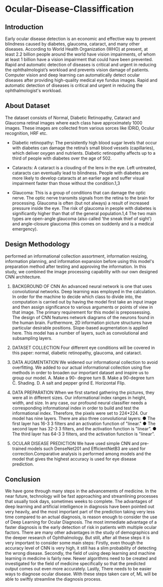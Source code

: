 # Ocular-Disease-Classiffication

## Introduction
Early ocular disease detection is an economic and effective way to prevent blindness
caused by diabetes, glaucoma, cataract, and many other diseases. According to World
Health Organization (WHO) at present, at least 2.2 billion people around the world
have vision impairments, of whom at least 1 billion have a vision impairment that
could have been prevented. Rapid and automatic detection of diseases is critical and
urgent in reducing the ophthalmologist’s workload and prevents vision damage of
patients. Computer vision and deep learning can automatically detect ocular diseases
after providing high-quality medical eye fundus images.
Rapid and automatic detection of diseases is critical and urgent in reducing the
ophthalmologist&#39;s workload.

## About Dataset
The dataset consists of Normal, Diabetic Retinopathy, Cataract and Glaucoma retinal images where each class have approximately 1000 images. These images are collected from various sorces like IDRiD, Oculur recognition, HRF etc.

- Diabetic retinopathy:
The persistently high blood sugar levels that occur with diabetes can damage the retina’s small blood vessels (capillaries), which deliver oxygen and nutrients. Diabetic retinopathy affects up to a third of people with diabetes over the age of 502.

- Cataracts:
A cataract is a clouding of the lens in the eye. Left untreated, cataracts can eventually lead to blindness. People with diabetes are more likely to develop cataracts at an earlier age and suffer visual impairment faster than those without the condition.1,3

- Glaucoma:
This is a group of conditions that can damage the optic nerve. The optic nerve transmits signals from the retina to the brain for processing. Glaucoma is often (but not always) a result of increased pressure inside the eye. The risk of glaucoma in people with diabetes is significantly higher than that of the general population.1,4 The two main types are open-angle glaucoma (also called ‘the sneak thief of sight’) and angle-closure glaucoma (this comes on suddenly and is a medical emergency).

## Design Methodology
performed an
informational collection assortment, information resizing, information planning, and information
expansion before using this model&#39;s preparation method after testing and approving the information.
In this study, we combined the image processing capability with our own designed CNN
architecture.

1) BACKGROUND OF CNN
An advanced neural network is one that uses convolutional networks. Deep learning was employed
in the calculation. In order for the machine to decide which class to divide into, the computation is
carried out by having the model first take an input image and then assign significance to various
arguments or points of view in that image. The primary requirement for this model is prepossessing.
The design of CNN features network diagrams of the neurons found in the human brain.
Furthermore, 2D information picture structures have particular desirable positions. Slope-based
augmentation is applied here. This model has a number of layers, such as convolutional and
subsampling layers.

2) DATASET COLLECTION
Four different eye conditions will be covered in this paper: normal, diabetic retinopathy, glaucoma,
and cataract.

3) DATA AUGMENTATION
We widened our informational collection to avoid overfitting. We added to our actual informational
collection using five methods in order to broaden our important dataset and inspire us to group our
model.
A. Make a 90- degree turn
B. Make a 90-degree turn
C. Shading.
D. A salt and pepper grind
E. Horizontal Flip.

4) DATA PREPARATION
When we first started gathering the pictures, they were all in different sizes. Our informational index
ranges in height, width, and size. In any case, our profound neural classifier needs a corresponding
informational index in order to build and test the informational index. Therefore, the pixels were set
to 224*224.
Our model has nine layers. There are also three convolutional layers:
● The first layer has 16-3 3 filters and an activation function of &quot;linear.&quot;
● The second layer has 32-3 3 filters, and the activation function is &quot;linear”.
● The third layer has 64-3 3 filters, and the activation function is &quot;linear”.

5) OCULAR DISEASE PREDICTION
We have used simple CNN and pre-trained models such DenseNet201 and EfficientNetB3 are used for correction.Comparative analysis is performed among models and the
model that gives the highest accuracy is used for eye disease prediction.


## Conclusion
We have gone through many steps in the advancements of medicine. In the near future, technology
will be fast approaching and streamlining processes that usually took days, sometimes weeks to
complete. The advantages of deep learning and artificial intelligence in diagnosis have been pointed
out very heavily, and the most important part of the prediction taking very less time compared to an
actual diagnosis, is reason enough to consider the use of Deep Learning for Ocular Diagnosis.
The most immediate advantage of a faster diagnosis is the early detection of risk in patients with
multiple ocular factors. There are many other advantages in the study of demographics and the
deeper research of Ophthalmology.
But still, after all these steps it is very important to consider some main steps:
Firstly, even though the accuracy level of CNN is very high, it still has a slim probability of
detecting the wrong disease.
Secondly, the field of using deep learning and machine learning in medicine is fairly new. Newer
algorithms need to be created and investigated for the field of medicine specifically so that the
predicted output comes out even more accurately.
Lastly, There needs to be easier ways to diagnose ocular disease.
With these steps taken care of, ML will be able to swiftly streamline the diagnosis process.
